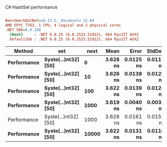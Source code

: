 C# HashSet performance
``` ini

BenchmarkDotNet=v0.13.5, OS=ubuntu 22.04
AMD EPYC 7763, 1 CPU, 4 logical and 2 physical cores
.NET SDK=8.0.100
  [Host]     : .NET 6.0.25 (6.0.2523.51912), X64 RyuJIT AVX2
  DefaultJob : .NET 6.0.25 (6.0.2523.51912), X64 RyuJIT AVX2


```
|      Method |                  set |  next |     Mean |     Error |    StdDev | Allocated |
|------------ |--------------------- |------ |---------:|----------:|----------:|----------:|
| **Performance** | **Syste(...)nt32] [50]** |     **0** | **3.628 ns** | **0.0125 ns** | **0.0117 ns** |         **-** |
| **Performance** | **Syste(...)nt32] [50]** |    **10** | **3.626 ns** | **0.0138 ns** | **0.0129 ns** |         **-** |
| **Performance** | **Syste(...)nt32] [50]** |   **100** | **3.622 ns** | **0.0139 ns** | **0.0123 ns** |         **-** |
| **Performance** | **Syste(...)nt32] [50]** |  **1000** | **3.619 ns** | **0.0040 ns** | **0.0033 ns** |         **-** |
| Performance | Syste(...)nt32] [50] |  1000 | 3.626 ns | 0.0161 ns | 0.0151 ns |         - |
| **Performance** | **Syste(...)nt32] [50]** | **10000** | **3.622 ns** | **0.0131 ns** | **0.0116 ns** |         **-** |
